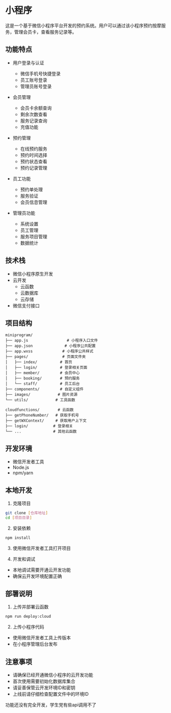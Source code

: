 # 小程序

这是一个基于微信小程序平台开发的预约系统。用户可以通过该小程序预约按摩服务，管理会员卡，查看服务记录等。

## 功能特点

- 用户登录与认证
  - 微信手机号快捷登录
  - 员工账号登录
  - 管理员账号登录

- 会员管理
  - 会员卡余额查询
  - 剩余次数查看
  - 服务记录查询
  - 充值功能

- 预约管理
  - 在线预约服务
  - 预约时间选择
  - 预约状态查看
  - 预约记录管理

- 员工功能
  - 预约单处理
  - 服务验证
  - 会员信息管理

- 管理员功能
  - 系统设置
  - 员工管理
  - 服务项目管理
  - 数据统计

## 技术栈

- 微信小程序原生开发
- 云开发
  - 云函数
  - 云数据库
  - 云存储
- 微信支付接口

## 项目结构

```
miniprogram/
├── app.js                 # 小程序入口文件
├── app.json              # 小程序公共配置
├── app.wxss             # 小程序公共样式
├── pages/               # 页面文件夹
│   ├── index/          # 首页
│   ├── login/          # 登录相关页面
│   ├── member/         # 会员中心
│   ├── booking/        # 预约服务
│   └── staff/          # 员工后台
├── components/         # 自定义组件
├── images/            # 图片资源
└── utils/            # 工具函数

cloudfunctions/        # 云函数
├── getPhoneNumber/   # 获取手机号
├── getWXContext/     # 获取用户上下文
├── login/           # 登录相关
└── ...              # 其他云函数
```

## 开发环境

- 微信开发者工具
- Node.js
- npm/yarn

## 本地开发

1. 克隆项目
```bash
git clone [仓库地址]
cd [项目目录]
```

2. 安装依赖
```bash
npm install
```

3. 使用微信开发者工具打开项目

4. 开发和调试
- 本地调试需要开通云开发功能
- 确保云开发环境配置正确

## 部署说明

1. 上传并部署云函数
```bash
npm run deploy:cloud
```

2. 上传小程序代码
- 使用微信开发者工具上传版本
- 在小程序管理后台发布

## 注意事项

- 请确保已经开通微信小程序的云开发功能
- 首次使用需要初始化数据库集合
- 请妥善保管云开发环境ID和密钥
- 上线前请仔细检查配置文件中的环境ID

功能还没有完全开发，学生党有些api调用不了
